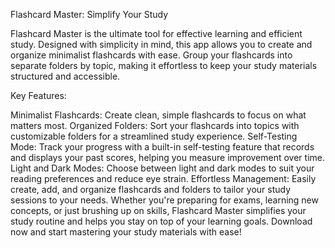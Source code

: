 Flashcard Master: Simplify Your Study

Flashcard Master is the ultimate tool for effective learning and efficient study. Designed with simplicity in mind, this app allows you to create and organize minimalist flashcards with ease. Group your flashcards into separate folders by topic, making it effortless to keep your study materials structured and accessible.

Key Features:

Minimalist Flashcards: Create clean, simple flashcards to focus on what matters most.
Organized Folders: Sort your flashcards into topics with customizable folders for a streamlined study experience.
Self-Testing Mode: Track your progress with a built-in self-testing feature that records and displays your past scores, helping you measure improvement over time.
Light and Dark Modes: Choose between light and dark modes to suit your reading preferences and reduce eye strain.
Effortless Management: Easily create, add, and organize flashcards and folders to tailor your study sessions to your needs.
Whether you're preparing for exams, learning new concepts, or just brushing up on skills, Flashcard Master simplifies your study routine and helps you stay on top of your learning goals. Download now and start mastering your study materials with ease!

